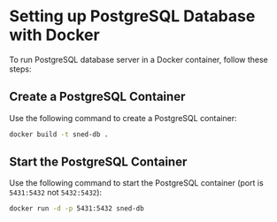# Setting up PostgreSQL Database with Docker

To run PostgreSQL database server in a Docker container, follow these steps:

## Create a PostgreSQL Container

Use the following command to create a PostgreSQL container:

```bash
docker build -t sned-db .
```

## Start the PostgreSQL Container

Use the following command to start the PostgreSQL container (port is `5431:5432` not `5432:5432`):

```bash
docker run -d -p 5431:5432 sned-db 
```
